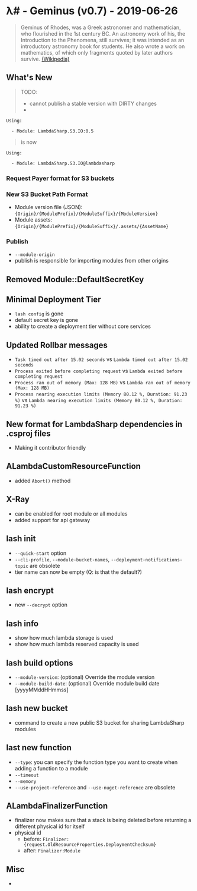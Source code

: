 # λ# - Geminus (v0.7) - 2019-06-26

> Geminus of Rhodes, was a Greek astronomer and mathematician, who flourished in the 1st century BC. An astronomy work of his, the Introduction to the Phenomena, still survives; it was intended as an introductory astronomy book for students. He also wrote a work on mathematics, of which only fragments quoted by later authors survive. [(Wikipedia)](https://en.wikipedia.org/wiki/Geminus)

## What's New

> TODO:
> * cannot publish a stable version with DIRTY changes
> *
```
Using:

  - Module: LambdaSharp.S3.IO:0.5
```
> is now
```
Using:

  - Module: LambdaSharp.S3.IO@lambdasharp
```

### Request Payer format for S3 buckets

### New S3 Bucket Path Format

* Module version file (JSON): `{Origin}/{ModulePrefix}/{ModuleSuffix}/{ModuleVersion}`
* Module assets: `{Origin}/{ModulePrefix}/{ModuleSuffix}/.assets/{AssetName}`

### Publish

* `--module-origin`
* publish is responsible for importing modules from other origins

## Removed Module::DefaultSecretKey

## Minimal Deployment Tier

* `lash config` is gone
* default secret key is gone
* ability to create a deployment tier without core services

## Updated Rollbar messages
* `Task timed out after 15.02 seconds` vs `Lambda timed out after 15.02 seconds`
* `Process exited before completing request` vs `Lambda exited before completing request`
* `Process ran out of memory (Max: 128 MB)` vs `Lambda ran out of memory (Max: 128 MB)`
* `Process nearing execution limits (Memory 80.12 %, Duration: 91.23 %)` vs `Lambda nearing execution limits (Memory 80.12 %, Duration: 91.23 %)`

## New format for LambdaSharp dependencies in .csproj files

* Making it contributor friendly

## ALambdaCustomResourceFunction

* added `Abort()` method

## X-Ray

* can be enabled for root module or all modules
* added support for api gateway

## lash init

* `--quick-start` option
* `--cli-profile`, `--module-bucket-names`, `--deployment-notifications-topic` are obsolete
* tier name can now be empty (Q: is that the default?)

## lash encrypt

* new `--decrypt` option

## lash info

* show how much lambda storage is used
* show how much lambda reserved capacity is used

## lash build options

* `--module-version`: (optional) Override the module version
* `--module-build-date`: (optional) Override module build date [yyyyMMddHHmmss]

## lash new bucket

* command to create a new public S3 bucket for sharing LambdaSharp modules

## last new function

* `--type`: you can specify the function type you want to create when adding a function to a module
* `--timeout`
* `--memory`
* `--use-project-reference` and `--use-nuget-reference` are obsolete

## ALambdaFinalizerFunction

* finalizer now makes sure that a stack is being deleted before returning a different physical id for itself
* physical id
  * before: `Finalizer:{request.OldResourceProperties.DeploymentChecksum}`
  * after: `Finalizer:Module`

## Misc

*